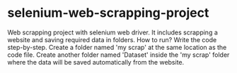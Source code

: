 # selenium-web-scrapping-project
Web scrapping project with selenium web driver. It includes scrapping a website and saving required data  in folders.
How to run?
Write the code step-by-step.
Create a folder named 'my scrap' at the same location as the code file.
Create another folder named 'Dataset' inside the 'my scrap' folder where the data will be saved automatically from the website.
